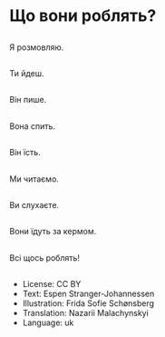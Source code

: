 # Що вони роблять?

##
Я розмовляю.

##
Ти йдеш.

##
Він пише.

##
Вона спить.

##
Він їсть.

##
Ми читаємо.

##
Ви слухаєте.

##
Вони їдуть за кермом.

##
Всі щось роблять!

##
* License: CC BY
* Text: Espen Stranger-Johannessen
* Illustration: Frida Sofie Schønsberg
* Translation: Nazarii Malachynskyi
* Language: uk
